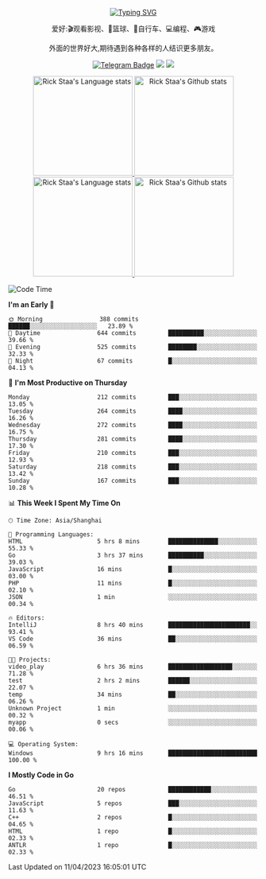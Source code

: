 <div align="center"> 

[![Typing SVG](https://readme-typing-svg.herokuapp.com?size=25&duration=2500&color=eeeeee&vCenter=true&width=200&height=40&lines=Hi+there+%F0%9F%91%8B%F0%9F%8F%BB;I'm+DanBai)](https://git.io/typing-svg)

爱好:🎬观看影视、🏀篮球、🚴自行车、💻编程、🎮游戏

外面的世界好大,期待遇到各种各样的人结识更多朋友。

[![Telegram Badge](https://img.shields.io/badge/-Telegram-blue?style=flat&logo=Telegram&logoColor=white)](https://t.me/danbai9420) 
[![](https://img.shields.io/badge/-Blog-brightgreen?style=flat&logo=Blogger&logoColor=white)](https://p00q.cn)
[![](https://img.shields.io/badge/-Email-red?style=flat&logo=Mail.Ru&logoColor=white)](mailto:danbai@88.com)
</div>

<!-- Light Mode -->
<div align="center"> 
<a href="https://github.com/anuraghazra/github-readme-stats#gh-light-mode-only">
<img height=200 src="https://github-readme-stats-git-master-rstaa-rickstaa.vercel.app/api/top-langs/?username=danbai225&layout=compact&langs_count=10&hide_border=1&role=OWNER,COLLABORATOR#gh-light-mode-only" alt="Rick Staa's Language stats" />
</a>
<a href="https://github.com/anuraghazra/github-readme-stats#gh-light-mode-only">
<img height=200 src="https://github-readme-stats-git-master-rstaa-rickstaa.vercel.app/api?username=danbai225&show_icons=true&count_private=true&line_height=28&hide_border=1&include_all_commits=true&card_width=450&role=OWNER,COLLABORATOR&exclude_repo=github-readme-stats#gh-light-mode-only" alt="Rick Staa's Github stats" />
</a>
</div>

<!-- Dark Mode -->
<div align="center"> 
<a href="https://github.com/anuraghazra/github-readme-stats#gh-dark-mode-only">
<img height=200 src="https://github-readme-stats-git-master-rstaa-rickstaa.vercel.app/api/top-langs/?username=danbai225&layout=compact&langs_count=10&hide_border=1&role=OWNER,COLLABORATOR&theme=github_dark#gh-dark-mode-only" alt="Rick Staa's Language stats" />
</a>
<a href="https://github.com/anuraghazra/github-readme-stats#gh-dark-mode-only">
<img height=200 src="https://github-readme-stats-git-master-rstaa-rickstaa.vercel.app/api?username=danbai225&show_icons=true&count_private=true&line_height=28&hide_border=1&include_all_commits=true&card_width=450&role=OWNER,COLLABORATOR&exclude_repo=github-readme-stats&theme=github_dark#gh-dark-mode-only" alt="Rick Staa's Github stats" />
</a>
</div>

<!--START_SECTION:waka-->
![Code Time](http://img.shields.io/badge/Code%20Time-162%20hrs%204%20mins-blue)

**I'm an Early 🐤** 

```text
🌞 Morning                388 commits         ██████░░░░░░░░░░░░░░░░░░░   23.89 % 
🌆 Daytime                644 commits         ██████████░░░░░░░░░░░░░░░   39.66 % 
🌃 Evening                525 commits         ████████░░░░░░░░░░░░░░░░░   32.33 % 
🌙 Night                  67 commits          █░░░░░░░░░░░░░░░░░░░░░░░░   04.13 % 
```
📅 **I'm Most Productive on Thursday** 

```text
Monday                   212 commits         ███░░░░░░░░░░░░░░░░░░░░░░   13.05 % 
Tuesday                  264 commits         ████░░░░░░░░░░░░░░░░░░░░░   16.26 % 
Wednesday                272 commits         ████░░░░░░░░░░░░░░░░░░░░░   16.75 % 
Thursday                 281 commits         ████░░░░░░░░░░░░░░░░░░░░░   17.30 % 
Friday                   210 commits         ███░░░░░░░░░░░░░░░░░░░░░░   12.93 % 
Saturday                 218 commits         ███░░░░░░░░░░░░░░░░░░░░░░   13.42 % 
Sunday                   167 commits         ███░░░░░░░░░░░░░░░░░░░░░░   10.28 % 
```


📊 **This Week I Spent My Time On** 

```text
🕑︎ Time Zone: Asia/Shanghai

💬 Programming Languages: 
HTML                     5 hrs 8 mins        ██████████████░░░░░░░░░░░   55.33 % 
Go                       3 hrs 37 mins       ██████████░░░░░░░░░░░░░░░   39.03 % 
JavaScript               16 mins             █░░░░░░░░░░░░░░░░░░░░░░░░   03.00 % 
PHP                      11 mins             █░░░░░░░░░░░░░░░░░░░░░░░░   02.10 % 
JSON                     1 min               ░░░░░░░░░░░░░░░░░░░░░░░░░   00.34 % 

🔥 Editors: 
IntelliJ                 8 hrs 40 mins       ███████████████████████░░   93.41 % 
VS Code                  36 mins             ██░░░░░░░░░░░░░░░░░░░░░░░   06.59 % 

🐱‍💻 Projects: 
video_play               6 hrs 36 mins       ██████████████████░░░░░░░   71.28 % 
test                     2 hrs 2 mins        ██████░░░░░░░░░░░░░░░░░░░   22.07 % 
temp                     34 mins             ██░░░░░░░░░░░░░░░░░░░░░░░   06.26 % 
Unknown Project          1 min               ░░░░░░░░░░░░░░░░░░░░░░░░░   00.32 % 
myapp                    0 secs              ░░░░░░░░░░░░░░░░░░░░░░░░░   00.06 % 

💻 Operating System: 
Windows                  9 hrs 16 mins       █████████████████████████   100.00 % 
```

**I Mostly Code in Go** 

```text
Go                       20 repos            ████████████░░░░░░░░░░░░░   46.51 % 
JavaScript               5 repos             ███░░░░░░░░░░░░░░░░░░░░░░   11.63 % 
C++                      2 repos             █░░░░░░░░░░░░░░░░░░░░░░░░   04.65 % 
HTML                     1 repo              █░░░░░░░░░░░░░░░░░░░░░░░░   02.33 % 
ANTLR                    1 repo              █░░░░░░░░░░░░░░░░░░░░░░░░   02.33 % 
```




 Last Updated on 11/04/2023 16:05:01 UTC
<!--END_SECTION:waka-->

